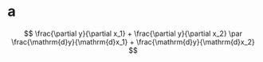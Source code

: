 # a

$$
\frac{\partial y}{\partial x_1} + \frac{\partial y}{\partial x_2} \par
\frac{\mathrm{d}y}{\mathrm{d}x_1} + \frac{\mathrm{d}y}{\mathrm{d}x_2}
$$